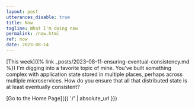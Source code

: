 ```yaml
---
layout: post
utterances_disable: true
title: Now
tagline: What I'm doing now
permalink: /now.html
ref: now
date: 2023-08-14
---
```


[This week]({% link _posts/2023-08-11-ensuring-eventual-consistency.md %}) I'm digging into a favorite topic of mine. You've built something complex with application state stored in multiple places, perhaps across multiple microservices. How do you ensure that all that distributed state is at least eventually consistent?

[Go to the Home Page]({{ '/' | absolute_url }})
